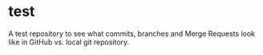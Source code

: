 # test

A test repository to see what commits, branches and Merge Requests look like in GitHub vs. local git repository.
